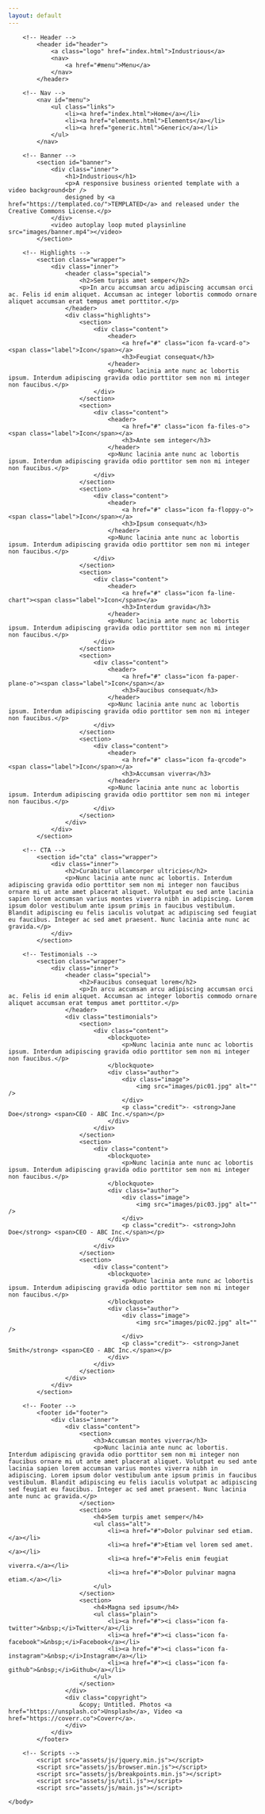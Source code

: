 ```yaml
---
layout: default
---
```

<body class="is-preload">

		<!-- Header -->
			<header id="header">
				<a class="logo" href="index.html">Industrious</a>
				<nav>
					<a href="#menu">Menu</a>
				</nav>
			</header>

		<!-- Nav -->
			<nav id="menu">
				<ul class="links">
					<li><a href="index.html">Home</a></li>
					<li><a href="elements.html">Elements</a></li>
					<li><a href="generic.html">Generic</a></li>
				</ul>
			</nav>

		<!-- Banner -->
			<section id="banner">
				<div class="inner">
					<h1>Industrious</h1>
					<p>A responsive business oriented template with a video background<br />
					designed by <a href="https://templated.co/">TEMPLATED</a> and released under the Creative Commons License.</p>
				</div>
				<video autoplay loop muted playsinline src="images/banner.mp4"></video>
			</section>

		<!-- Highlights -->
			<section class="wrapper">
				<div class="inner">
					<header class="special">
						<h2>Sem turpis amet semper</h2>
						<p>In arcu accumsan arcu adipiscing accumsan orci ac. Felis id enim aliquet. Accumsan ac integer lobortis commodo ornare aliquet accumsan erat tempus amet porttitor.</p>
					</header>
					<div class="highlights">
						<section>
							<div class="content">
								<header>
									<a href="#" class="icon fa-vcard-o"><span class="label">Icon</span></a>
									<h3>Feugiat consequat</h3>
								</header>
								<p>Nunc lacinia ante nunc ac lobortis ipsum. Interdum adipiscing gravida odio porttitor sem non mi integer non faucibus.</p>
							</div>
						</section>
						<section>
							<div class="content">
								<header>
									<a href="#" class="icon fa-files-o"><span class="label">Icon</span></a>
									<h3>Ante sem integer</h3>
								</header>
								<p>Nunc lacinia ante nunc ac lobortis ipsum. Interdum adipiscing gravida odio porttitor sem non mi integer non faucibus.</p>
							</div>
						</section>
						<section>
							<div class="content">
								<header>
									<a href="#" class="icon fa-floppy-o"><span class="label">Icon</span></a>
									<h3>Ipsum consequat</h3>
								</header>
								<p>Nunc lacinia ante nunc ac lobortis ipsum. Interdum adipiscing gravida odio porttitor sem non mi integer non faucibus.</p>
							</div>
						</section>
						<section>
							<div class="content">
								<header>
									<a href="#" class="icon fa-line-chart"><span class="label">Icon</span></a>
									<h3>Interdum gravida</h3>
								</header>
								<p>Nunc lacinia ante nunc ac lobortis ipsum. Interdum adipiscing gravida odio porttitor sem non mi integer non faucibus.</p>
							</div>
						</section>
						<section>
							<div class="content">
								<header>
									<a href="#" class="icon fa-paper-plane-o"><span class="label">Icon</span></a>
									<h3>Faucibus consequat</h3>
								</header>
								<p>Nunc lacinia ante nunc ac lobortis ipsum. Interdum adipiscing gravida odio porttitor sem non mi integer non faucibus.</p>
							</div>
						</section>
						<section>
							<div class="content">
								<header>
									<a href="#" class="icon fa-qrcode"><span class="label">Icon</span></a>
									<h3>Accumsan viverra</h3>
								</header>
								<p>Nunc lacinia ante nunc ac lobortis ipsum. Interdum adipiscing gravida odio porttitor sem non mi integer non faucibus.</p>
							</div>
						</section>
					</div>
				</div>
			</section>

		<!-- CTA -->
			<section id="cta" class="wrapper">
				<div class="inner">
					<h2>Curabitur ullamcorper ultricies</h2>
					<p>Nunc lacinia ante nunc ac lobortis. Interdum adipiscing gravida odio porttitor sem non mi integer non faucibus ornare mi ut ante amet placerat aliquet. Volutpat eu sed ante lacinia sapien lorem accumsan varius montes viverra nibh in adipiscing. Lorem ipsum dolor vestibulum ante ipsum primis in faucibus vestibulum. Blandit adipiscing eu felis iaculis volutpat ac adipiscing sed feugiat eu faucibus. Integer ac sed amet praesent. Nunc lacinia ante nunc ac gravida.</p>
				</div>
			</section>

		<!-- Testimonials -->
			<section class="wrapper">
				<div class="inner">
					<header class="special">
						<h2>Faucibus consequat lorem</h2>
						<p>In arcu accumsan arcu adipiscing accumsan orci ac. Felis id enim aliquet. Accumsan ac integer lobortis commodo ornare aliquet accumsan erat tempus amet porttitor.</p>
					</header>
					<div class="testimonials">
						<section>
							<div class="content">
								<blockquote>
									<p>Nunc lacinia ante nunc ac lobortis ipsum. Interdum adipiscing gravida odio porttitor sem non mi integer non faucibus.</p>
								</blockquote>
								<div class="author">
									<div class="image">
										<img src="images/pic01.jpg" alt="" />
									</div>
									<p class="credit">- <strong>Jane Doe</strong> <span>CEO - ABC Inc.</span></p>
								</div>
							</div>
						</section>
						<section>
							<div class="content">
								<blockquote>
									<p>Nunc lacinia ante nunc ac lobortis ipsum. Interdum adipiscing gravida odio porttitor sem non mi integer non faucibus.</p>
								</blockquote>
								<div class="author">
									<div class="image">
										<img src="images/pic03.jpg" alt="" />
									</div>
									<p class="credit">- <strong>John Doe</strong> <span>CEO - ABC Inc.</span></p>
								</div>
							</div>
						</section>
						<section>
							<div class="content">
								<blockquote>
									<p>Nunc lacinia ante nunc ac lobortis ipsum. Interdum adipiscing gravida odio porttitor sem non mi integer non faucibus.</p>
								</blockquote>
								<div class="author">
									<div class="image">
										<img src="images/pic02.jpg" alt="" />
									</div>
									<p class="credit">- <strong>Janet Smith</strong> <span>CEO - ABC Inc.</span></p>
								</div>
							</div>
						</section>
					</div>
				</div>
			</section>

		<!-- Footer -->
			<footer id="footer">
				<div class="inner">
					<div class="content">
						<section>
							<h3>Accumsan montes viverra</h3>
							<p>Nunc lacinia ante nunc ac lobortis. Interdum adipiscing gravida odio porttitor sem non mi integer non faucibus ornare mi ut ante amet placerat aliquet. Volutpat eu sed ante lacinia sapien lorem accumsan varius montes viverra nibh in adipiscing. Lorem ipsum dolor vestibulum ante ipsum primis in faucibus vestibulum. Blandit adipiscing eu felis iaculis volutpat ac adipiscing sed feugiat eu faucibus. Integer ac sed amet praesent. Nunc lacinia ante nunc ac gravida.</p>
						</section>
						<section>
							<h4>Sem turpis amet semper</h4>
							<ul class="alt">
								<li><a href="#">Dolor pulvinar sed etiam.</a></li>
								<li><a href="#">Etiam vel lorem sed amet.</a></li>
								<li><a href="#">Felis enim feugiat viverra.</a></li>
								<li><a href="#">Dolor pulvinar magna etiam.</a></li>
							</ul>
						</section>
						<section>
							<h4>Magna sed ipsum</h4>
							<ul class="plain">
								<li><a href="#"><i class="icon fa-twitter">&nbsp;</i>Twitter</a></li>
								<li><a href="#"><i class="icon fa-facebook">&nbsp;</i>Facebook</a></li>
								<li><a href="#"><i class="icon fa-instagram">&nbsp;</i>Instagram</a></li>
								<li><a href="#"><i class="icon fa-github">&nbsp;</i>Github</a></li>
							</ul>
						</section>
					</div>
					<div class="copyright">
						&copy; Untitled. Photos <a href="https://unsplash.co">Unsplash</a>, Video <a href="https://coverr.co">Coverr</a>.
					</div>
				</div>
			</footer>

		<!-- Scripts -->
			<script src="assets/js/jquery.min.js"></script>
			<script src="assets/js/browser.min.js"></script>
			<script src="assets/js/breakpoints.min.js"></script>
			<script src="assets/js/util.js"></script>
			<script src="assets/js/main.js"></script>

	</body>
